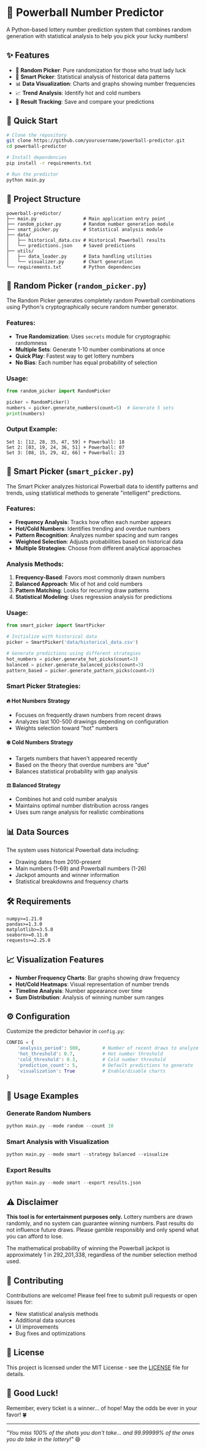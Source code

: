 # 🎰 Powerball Number Predictor

A Python-based lottery number prediction system that combines random generation with statistical analysis to help you pick your lucky numbers!

## ✨ Features

- 🎲 **Random Picker**: Pure randomization for those who trust lady luck
- 🧠 **Smart Picker**: Statistical analysis of historical data patterns
- 📊 **Data Visualization**: Charts and graphs showing number frequencies
- 📈 **Trend Analysis**: Identify hot and cold numbers
- 💾 **Result Tracking**: Save and compare your predictions

## 🚀 Quick Start

```bash
# Clone the repository
git clone https://github.com/yourusername/powerball-predictor.git
cd powerball-predictor

# Install dependencies
pip install -r requirements.txt

# Run the predictor
python main.py
```

## 📁 Project Structure

```
powerball-predictor/
├── main.py                 # Main application entry point
├── random_picker.py        # Random number generation module
├── smart_picker.py         # Statistical analysis module
├── data/
│   ├── historical_data.csv # Historical Powerball results
│   └── predictions.json    # Saved predictions
├── utils/
│   ├── data_loader.py      # Data handling utilities
│   └── visualizer.py       # Chart generation
└── requirements.txt        # Python dependencies
```

## 🎲 Random Picker (`random_picker.py`)

The Random Picker generates completely random Powerball combinations using Python's cryptographically secure random number generator.

### Features:
- **True Randomization**: Uses `secrets` module for cryptographic randomness
- **Multiple Sets**: Generate 1-10 number combinations at once
- **Quick Play**: Fastest way to get lottery numbers
- **No Bias**: Each number has equal probability of selection

### Usage:
```python
from random_picker import RandomPicker

picker = RandomPicker()
numbers = picker.generate_numbers(count=5)  # Generate 5 sets
print(numbers)
```

### Output Example:
```
Set 1: [12, 28, 35, 47, 59] + Powerball: 18
Set 2: [03, 19, 24, 36, 51] + Powerball: 07
Set 3: [08, 15, 29, 42, 66] + Powerball: 23
```

## 🧠 Smart Picker (`smart_picker.py`)

The Smart Picker analyzes historical Powerball data to identify patterns and trends, using statistical methods to generate "intelligent" predictions.

### Features:
- **Frequency Analysis**: Tracks how often each number appears
- **Hot/Cold Numbers**: Identifies trending and overdue numbers
- **Pattern Recognition**: Analyzes number spacing and sum ranges
- **Weighted Selection**: Adjusts probabilities based on historical data
- **Multiple Strategies**: Choose from different analytical approaches

### Analysis Methods:
1. **Frequency-Based**: Favors most commonly drawn numbers
2. **Balanced Approach**: Mix of hot and cold numbers
3. **Pattern Matching**: Looks for recurring draw patterns
4. **Statistical Modeling**: Uses regression analysis for predictions

### Usage:
```python
from smart_picker import SmartPicker

# Initialize with historical data
picker = SmartPicker('data/historical_data.csv')

# Generate predictions using different strategies
hot_numbers = picker.generate_hot_picks(count=3)
balanced = picker.generate_balanced_picks(count=3)
pattern_based = picker.generate_pattern_picks(count=3)
```

### Smart Picker Strategies:

#### 🔥 Hot Numbers Strategy
- Focuses on frequently drawn numbers from recent draws
- Analyzes last 100-500 drawings depending on configuration
- Weights selection toward "hot" numbers

#### ❄️ Cold Numbers Strategy  
- Targets numbers that haven't appeared recently
- Based on the theory that overdue numbers are "due"
- Balances statistical probability with gap analysis

#### ⚖️ Balanced Strategy
- Combines hot and cold number analysis
- Maintains optimal number distribution across ranges
- Uses sum range analysis for realistic combinations

## 📊 Data Sources

The system uses historical Powerball data including:
- Drawing dates from 2010-present
- Main numbers (1-69) and Powerball numbers (1-26)
- Jackpot amounts and winner information
- Statistical breakdowns and frequency charts

## 🛠️ Requirements

```
numpy>=1.21.0
pandas>=1.3.0
matplotlib>=3.5.0
seaborn>=0.11.0
requests>=2.25.0
```

## 📈 Visualization Features

- **Number Frequency Charts**: Bar graphs showing draw frequency
- **Hot/Cold Heatmaps**: Visual representation of number trends
- **Timeline Analysis**: Number appearance over time
- **Sum Distribution**: Analysis of winning number sum ranges

## ⚙️ Configuration

Customize the predictor behavior in `config.py`:

```python
CONFIG = {
    'analysis_period': 500,        # Number of recent draws to analyze
    'hot_threshold': 0.7,          # Hot number threshold
    'cold_threshold': 0.3,         # Cold number threshold
    'prediction_count': 5,         # Default predictions to generate
    'visualization': True          # Enable/disable charts
}
```

## 🎯 Usage Examples

### Generate Random Numbers
```python
python main.py --mode random --count 10
```

### Smart Analysis with Visualization
```python
python main.py --mode smart --strategy balanced --visualize
```

### Export Results
```python
python main.py --mode smart --export results.json
```

## ⚠️ Disclaimer

**This tool is for entertainment purposes only.** Lottery numbers are drawn randomly, and no system can guarantee winning numbers. Past results do not influence future draws. Please gamble responsibly and only spend what you can afford to lose.

The mathematical probability of winning the Powerball jackpot is approximately 1 in 292,201,338, regardless of the number selection method used.

## 🤝 Contributing

Contributions are welcome! Please feel free to submit pull requests or open issues for:
- New statistical analysis methods
- Additional data sources
- UI improvements
- Bug fixes and optimizations

## 📜 License

This project is licensed under the MIT License - see the [LICENSE](LICENSE) file for details.

## 🎲 Good Luck!

Remember, every ticket is a winner... of hope! May the odds be ever in your favor! 🍀

---

*"You miss 100% of the shots you don't take... and 99.99999% of the ones you do take in the lottery!"* 😄
